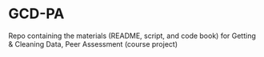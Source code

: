 # GCD-PA
Repo containing the materials (README, script, and code book) for Getting &amp; Cleaning Data, Peer Assessment (course project)

